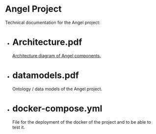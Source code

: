 # Angel Project

Technical documentation for the Angel project:

* # Architecture.pdf
  [Architecture diagram of Angel components.](Architecture.pdf) 
  
* # datamodels.pdf
  Ontology / data models of the Angel project.
  
* # docker-compose.yml
  File for the deployment of the docker of the project and to be able to test it.


